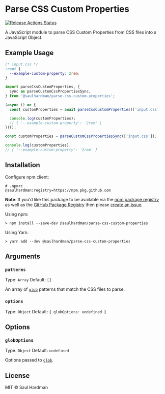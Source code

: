 # Parse CSS Custom Properties

[![Release Actions Status](https://github.com/saulhardman/parse-css-custom-properties/workflows/Release/badge.svg)](https://github.com/saulhardman/parse-css-custom-properties/actions)

A JavaScript module to parse CSS Custom Properties from CSS files into a
JavaScript Object.

## Example Usage

```css
/* input.css */
:root {
  --example-custom-property: 2rem;
}
```

```js
import parseCssCustomProperties, {
  sync as parseCustomCssPropertiesSync,
} from '@saulhardman/parse-css-custom-properties';

(async () => {
  const customProperties = await parseCssCustomProperties(['input.css']);

  console.log(customProperties);
  // { '--example-custom-property': '2rem' }
})();

const customProperties = parseCustomCssPropertiesSync(['input.css']);

console.log(customProperties);
// { '--example-custom-property': '2rem' }
```

## Installation

Configure npm client:

```npmrc
# .npmrc
@saulhardman:registry=https://npm.pkg.github.com
```

**Note**: If you'd like this package to be available via the
[npm package registry](https://npmjs.com/) as well as the
[GitHub Package Registry](https://github.com/features/packages) then please
[create an issue](https://github.com/saulhardman/parse-css-custom-properties/issues/new).

Using npm:

```shell
> npm install --save-dev @saulhardman/parse-css-custom-properties
```

Using Yarn:

```shell
> yarn add --dev @saulhardman/parse-css-custom-properties
```

## Arguments

### `patterns`

Type: `Array` Default: `[]`

An array of [`glob`][node-glob] patterns that match the CSS files to parse.

### `options`

Type: `Object` Default: `{ globOptions: undefined }`

## Options

### `globOptions`

Type: `Object` Default: `undefined`

Options passed to [`glob`][node-glob].

## License

MIT © Saul Hardman

[node-glob]: https://github.com/isaacs/node-glob
